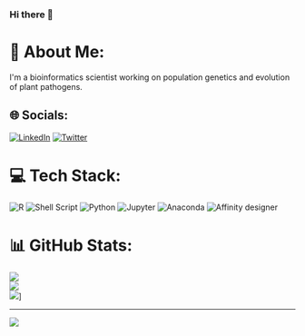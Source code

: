### Hi there 👋

# :rocket: About Me:
I'm a bioinformatics scientist working on population genetics and evolution of plant pathogens.

## 🌐 Socials:
[![LinkedIn](https://img.shields.io/badge/LinkedIn-%230077B5.svg?logo=linkedin&logoColor=white)](https://www.linkedin.com/in/das-pereira/) [![Twitter](https://img.shields.io/badge/Twitter-%231DA1F2.svg?logo=Twitter&logoColor=white)](https://twitter.com/oDaniloPereira) 

# 💻 Tech Stack:
![R](https://img.shields.io/badge/r-%23276DC3.svg?style=for-the-badge&logo=r&logoColor=white) ![Shell Script](https://img.shields.io/badge/shell_script-%23121011.svg?style=for-the-badge&logo=gnu-bash&logoColor=white) ![Python](https://img.shields.io/badge/Python-FFD43B?style=for-the-badge&logo=python&logoColor=blue) ![Jupyter](https://img.shields.io/badge/Jupyter-F37626.svg?&style=for-the-badge&logo=Jupyter&logoColor=white) ![Anaconda](https://img.shields.io/badge/Anaconda-%2344A833.svg?style=for-the-badge&logo=anaconda&logoColor=white) ![Affinity designer](https://img.shields.io/badge/affinitydesginer-%231B72BE.svg?style=for-the-badge&logo=affinity-designer&logoColor=white)

# 📊 GitHub Stats:
![](https://github-readme-stats.vercel.app/api?username=DaniloASP&theme=swift&hide_border=false&include_all_commits=false&count_private=false)<br/>
![](https://github-readme-streak-stats.herokuapp.com/?user=DaniloASP&theme=swift&hide_border=false)<br/>
![](https://github-readme-stats.vercel.app/api/top-langs/?username=DaniloASP)]

---
[![](https://visitcount.itsvg.in/api?id=DaniloASP&icon=0&color=0)](https://visitcount.itsvg.in)
